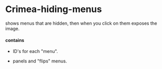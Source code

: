 # Crimea-hiding-menus

shows menus that are hidden, then when you click on them exposes the image. 
#### contains
* ID's for each "menu".

* panels and "flips" menus.
